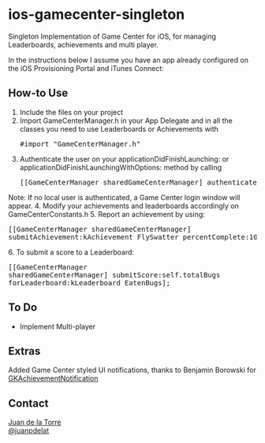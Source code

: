 ios-gamecenter-singleton
========================

Singleton Implementation of Game Center for iOS, for managing Leaderboards, achievements and multi player.

In the instructions below I assume you have an app already configured on the iOS Provisioning Portal and iTunes Connect:

## How-to Use
1. Include the files on your project
2. Import GameCenterManager.h in your App Delegate and in all the classes you need to use Leaderboards or Achievements with 
	<pre>#import "GameCenterManager.h"</pre>
3. Authenticate the user on your applicationDidFinishLaunching: or applicationDidFinishLaunchingWithOptions: method by calling 
	<pre>[[GameCenterManager sharedGameCenterManager] authenticateLocalUser];</pre>
Note: If no local user is authenticated, a Game Center login window will appear.
4. Modify your achievements and leaderboards accordingly on GameCenterConstants.h
5. Report an achievement by using:
	<pre>[[GameCenterManager sharedGameCenterManager] submitAchievement:kAchievement_FlySwatter percentComplete:100.0f];</pre>
6. To submit a score to a Leaderboard:
	<pre>[[GameCenterManager sharedGameCenterManager] submitScore:self.totalBugs forLeaderboard:kLeaderboard_EatenBugs];</pre>

## To Do
- Implement Multi-player

## Extras
Added Game Center styled UI notifications, thanks to Benjamin Borowski for [GKAchievementNotification](https://github.com/typeoneerror/GKAchievementNotification)

## Contact

[Juan de la Torre](http://github.com/juanpdelat)  
[@juanpdelat](http://twitter.com/juanpdelat)
